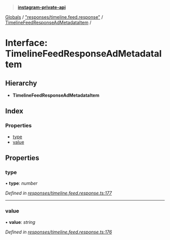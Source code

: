 > **[instagram-private-api](../README.md)**

[Globals](../README.md) / ["responses/timeline.feed.response"](../modules/_responses_timeline_feed_response_.md) / [TimelineFeedResponseAdMetadataItem](_responses_timeline_feed_response_.timelinefeedresponseadmetadataitem.md) /

# Interface: TimelineFeedResponseAdMetadataItem

## Hierarchy

* **TimelineFeedResponseAdMetadataItem**

## Index

### Properties

* [type](_responses_timeline_feed_response_.timelinefeedresponseadmetadataitem.md#type)
* [value](_responses_timeline_feed_response_.timelinefeedresponseadmetadataitem.md#value)

## Properties

###  type

• **type**: *number*

*Defined in [responses/timeline.feed.response.ts:177](https://github.com/dilame/instagram-private-api/blob/3e16058/src/responses/timeline.feed.response.ts#L177)*

___

###  value

• **value**: *string*

*Defined in [responses/timeline.feed.response.ts:176](https://github.com/dilame/instagram-private-api/blob/3e16058/src/responses/timeline.feed.response.ts#L176)*